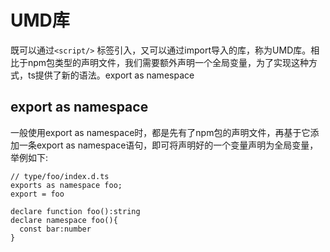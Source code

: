 # UMD库

既可以通过`<script/>` 标签引入，又可以通过import导入的库，称为UMD库。相比于npm包类型的声明文件，我们需要额外声明一个全局变量，为了实现这种方式，ts提供了新的语法。export as namespace

## export as namespace

一般使用export as namespace时，都是先有了npm包的声明文件，再基于它添加一条export as namespace语句，即可将声明好的一个变量声明为全局变量，举例如下:

```
// type/foo/index.d.ts
exports as namespace foo;
export = foo

declare function foo():string
declare namespace foo(){
  const bar:number
}
```


